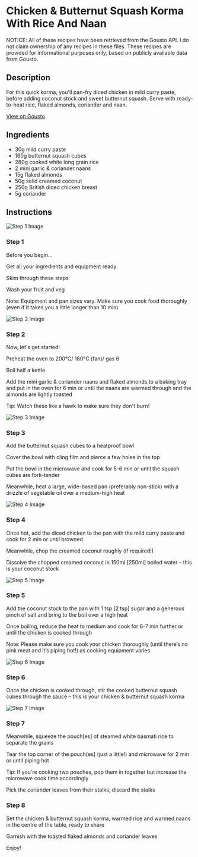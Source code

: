 # Chicken & Butternut Squash Korma With Rice And Naan

NOTICE: All of these recipes have been retrieved from the Gousto API. I do not claim ownership of any recipes in these files. These recipes are provided for informational purposes only, based on publicly available data from Gousto.

## Description

For this quick korma, you'll pan-fry diced chicken in mild curry paste, before adding coconut stock and sweet butternut squash. Serve with ready-to-heat rice, flaked almonds, coriander and naan. 

[View on Gousto](https://www.gousto.co.uk/recipes/cookbook/10-min-chicken-butternut-squash-korma-with-coriander-naan)

## Ingredients

- 30g mild curry paste
- 160g butternut squash cubes
- 280g cooked white long grain rice
- 2 mini garlic & coriander naans
- 15g flaked almonds
- 50g solid creamed coconut
- 250g British diced chicken breast
- 5g coriander

## Instructions

![Step 1 Image](https://production-media.gousto.co.uk/cms/recipe-step-image/Admin-10mm-Step-1-1614009940493-x200.jpg)

### Step 1

Before you begin...

Get all your ingredients and equipment ready

Skim through these steps

Wash your fruit and veg

Note: Equipment and pan sizes vary. Make sure you cook food thoroughly (even if it takes you a little longer than 10 min)

![Step 2 Image](https://production-media.gousto.co.uk/cms/recipe-step-image/1932.-step-2-x200.jpg)

### Step 2

Now, let's get started!

Preheat the oven to 200°C/ 180°C (fan)/ gas 6

Boil half a kettle

Add the mini garlic & coriander naans and flaked almonds to a baking tray and put in the oven for 6 min or until the naans are warmed through and the almonds are lightly toasted

Tip: Watch these like a hawk to make sure they don't burn!

![Step 3 Image](https://production-media.gousto.co.uk/cms/recipe-step-image/Step-3-1614010134992-x200.jpg)

### Step 3

Add the butternut squash cubes to a heatproof bowl

Cover the bowl with cling film and pierce a few holes in the top

Put the bowl in the microwave and cook for 5-6 min or until the squash cubes are fork-tender

Meanwhile, heat a large, wide-based pan (preferably non-stick) with a drizzle of vegetable oil over a medium-high heat

![Step 4 Image](https://production-media.gousto.co.uk/cms/recipe-step-image/1932.-step-4-x200.jpg)

### Step 4

Once hot, add the diced chicken to the pan with the mild curry paste and cook for 2 min or until browned

Meanwhile, chop the creamed coconut roughly (if required!)

Dissolve the chopped creamed coconut in 150ml <span class="text-danger">[250ml]</span> boiled water – this is your coconut stock

![Step 5 Image](https://production-media.gousto.co.uk/cms/recipe-step-image/Step-5-1614010183513-x200.jpg)

### Step 5

Add the coconut stock to the pan with 1 tsp <span class="text-danger">[2 tsp]</span> sugar and a generous pinch of salt and bring to the boil over a high heat

Once boiling, reduce the heat to medium and cook for 6-7 min further or until the chicken is cooked through

Note: Please make sure you cook your chicken thoroughly (until there’s no pink meat and it’s piping hot!) as cooking equipment varies

![Step 6 Image](https://production-media.gousto.co.uk/cms/recipe-step-image/Step-6-1614010210241-x200.jpg)

### Step 6

Once the chicken is cooked through, stir the cooked butternut squash cubes through the sauce – this is your chicken & butternut squash korma

![Step 7 Image](https://production-media.gousto.co.uk/cms/recipe-step-image/1932.-step-7-x200.jpg)

### Step 7

Meanwhile, squeeze the pouch<span class="text-danger">[es]</span> of steamed white basmati rice to separate the grains

Tear the top corner of the pouch<span class="text-danger">[es] </span>(just a little!) and microwave for 2 min or until piping hot

Tip: If you're cooking two pouches, pop them in together but increase the microwave cook time accordingly

Pick the coriander leaves from their stalks, discard the stalks

### Step 8

Set the chicken & butternut squash korma, warmed rice and warmed naans in the centre of the table, ready to share

Garnish with the toasted flaked almonds and coriander leaves

Enjoy!

